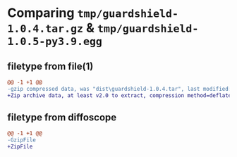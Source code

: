# Comparing `tmp/guardshield-1.0.4.tar.gz` & `tmp/guardshield-1.0.5-py3.9.egg`

## filetype from file(1)

```diff
@@ -1 +1 @@
-gzip compressed data, was "dist\guardshield-1.0.4.tar", last modified: Fri Jun  2 22:42:52 2023, max compression
+Zip archive data, at least v2.0 to extract, compression method=deflate
```

## filetype from diffoscope

```diff
@@ -1 +1 @@
-GzipFile
+ZipFile
```

